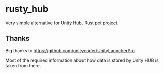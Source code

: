 # rusty_hub

Very simple alternative for Unity Hub. Rust pet project.


## Thanks

Big thanks to https://github.com/unitycoder/UnityLauncherPro 

Most of the required information about how data is stored by Unity HUB is taken from there.
